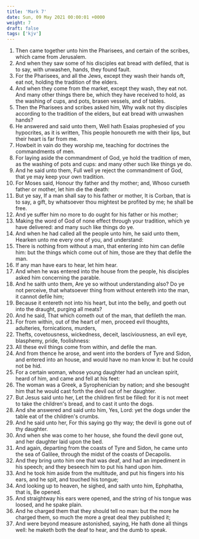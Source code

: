 ```yaml
---
title: 'Mark 7'
date: Sun, 09 May 2021 00:00:01 +0000
weight: 7
draft: false
tags: ['kjv'] 
---
```


1. Then came together unto him the Pharisees, and certain of the scribes, which came from Jerusalem.
2. And when they saw some of his disciples eat bread with defiled, that is to say, with unwashen, hands, they found fault.
3. For the Pharisees, and all the Jews, except they wash their hands oft, eat not, holding the tradition of the elders.
4. And when they come from the market, except they wash, they eat not. And many other things there be, which they have received to hold, as the washing of cups, and pots, brasen vessels, and of tables.
5. Then the Pharisees and scribes asked him, Why walk not thy disciples according to the tradition of the elders, but eat bread with unwashen hands?
6. He answered and said unto them, Well hath Esaias prophesied of you hypocrites, as it is written, This people honoureth me with their lips, but their heart is far from me.
7. Howbeit in vain do they worship me, teaching for doctrines the commandments of men.
8. For laying aside the commandment of God, ye hold the tradition of men, as the washing of pots and cups: and many other such like things ye do.
9. And he said unto them, Full well ye reject the commandment of God, that ye may keep your own tradition.
10. For Moses said, Honour thy father and thy mother; and, Whoso curseth father or mother, let him die the death:
11. But ye say, If a man shall say to his father or mother, It is Corban, that is to say, a gift, by whatsoever thou mightest be profited by me; he shall be free.
12. And ye suffer him no more to do ought for his father or his mother;
13. Making the word of God of none effect through your tradition, which ye have delivered: and many such like things do ye.
14. And when he had called all the people unto him, he said unto them, Hearken unto me every one of you, and understand:
15. There is nothing from without a man, that entering into him can defile him: but the things which come out of him, those are they that defile the man.
16. If any man have ears to hear, let him hear.
17. And when he was entered into the house from the people, his disciples asked him concerning the parable.
18. And he saith unto them, Are ye so without understanding also? Do ye not perceive, that whatsoever thing from without entereth into the man, it cannot defile him;
19. Because it entereth not into his heart, but into the belly, and goeth out into the draught, purging all meats?
20. And he said, That which cometh out of the man, that defileth the man.
21. For from within, out of the heart of men, proceed evil thoughts, adulteries, fornications, murders,
22. Thefts, covetousness, wickedness, deceit, lasciviousness, an evil eye, blasphemy, pride, foolishness:
23. All these evil things come from within, and defile the man.
24. And from thence he arose, and went into the borders of Tyre and Sidon, and entered into an house, and would have no man know it: but he could not be hid.
25. For a certain woman, whose young daughter had an unclean spirit, heard of him, and came and fell at his feet:
26. The woman was a Greek, a Syrophenician by nation; and she besought him that he would cast forth the devil out of her daughter.
27. But Jesus said unto her, Let the children first be filled: for it is not meet to take the children's bread, and to cast it unto the dogs.
28. And she answered and said unto him, Yes, Lord: yet the dogs under the table eat of the children's crumbs.
29. And he said unto her, For this saying go thy way; the devil is gone out of thy daughter.
30. And when she was come to her house, she found the devil gone out, and her daughter laid upon the bed.
31. And again, departing from the coasts of Tyre and Sidon, he came unto the sea of Galilee, through the midst of the coasts of Decapolis.
32. And they bring unto him one that was deaf, and had an impediment in his speech; and they beseech him to put his hand upon him.
33. And he took him aside from the multitude, and put his fingers into his ears, and he spit, and touched his tongue;
34. And looking up to heaven, he sighed, and saith unto him, Ephphatha, that is, Be opened.
35. And straightway his ears were opened, and the string of his tongue was loosed, and he spake plain.
36. And he charged them that they should tell no man: but the more he charged them, so much the more a great deal they published it;
37. And were beyond measure astonished, saying, He hath done all things well: he maketh both the deaf to hear, and the dumb to speak.
